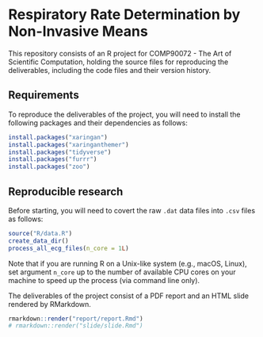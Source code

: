 
<!-- README.md is generated from README.Rmd. Please edit that file -->

# Respiratory Rate Determination by Non-Invasive Means

This repository consists of an R project for COMP90072 - The Art of
Scientific Computation, holding the source files for reproducing the
deliverables, including the code files and their version history.

## Requirements

To reproduce the deliverables of the project, you will need to install
the following packages and their dependencies as follows:

``` r
install.packages("xaringan")
install.packages("xaringanthemer")
install.packages("tidyverse")
install.packages("furrr")
install.packages("zoo")
```

## Reproducible research

Before starting, you will need to covert the raw `.dat` data files into
`.csv` files as follows:

``` r
source("R/data.R")
create_data_dir()
process_all_ecg_files(n_core = 1L)
```

Note that if you are running R on a Unix-like system (e.g., macOS,
Linux), set argument `n_core` up to the number of available CPU cores on
your machine to speed up the process (via command line only).

The deliverables of the project consist of a PDF report and an HTML
slide rendered by RMarkdown.

``` r
rmarkdown::render("report/report.Rmd")
# rmarkdown::render("slide/slide.Rmd")
```
